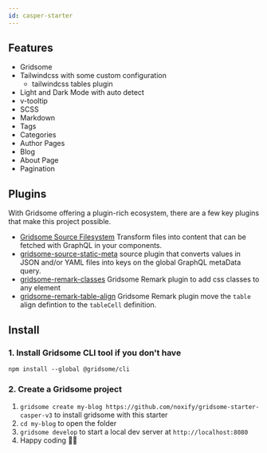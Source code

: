 ```yaml
---
id: casper-starter
---
```

## Features

* Gridsome
* Tailwindcss with some custom configuration
  * tailwindcss tables plugin
* Light and Dark Mode with auto detect  
* v-tooltip
* SCSS
* Markdown
* Tags
* Categories
* Author Pages
* Blog
* About Page
* Pagination

## Plugins

With Gridsome offering a plugin-rich ecosystem, there are a few key plugins that make this project possible. 

- [Gridsome Source Filesystem](https://gridsome.org/plugins/@gridsome/source-filesystem) Transform files into content that can be fetched with GraphQL in your components.
- [gridsome-source-static-meta](https://gridsome.org/plugins/gridsome-source-static-meta) source plugin that converts values in JSON and/or YAML files into keys on the global GraphQL metaData query.
- [gridsome-remark-classes](https://gridsome.org/plugins/@noxify/gridsome-remark-classes) Gridsome Remark plugin to add css classes to any element
- [gridsome-remark-table-align](https://gridsome.org/plugins/@noxify/gridsome-remark-table-align) Gridsome Remark plugin move the `table` align defintion to the `tableCell` definition.



## Install

### 1. Install Gridsome CLI tool if you don't have

`npm install --global @gridsome/cli`

### 2. Create a Gridsome project

1. `gridsome create my-blog https://github.com/noxify/gridsome-starter-casper-v3` to install gridsome with this starter
2. `cd my-blog` to open the folder
3. `gridsome develop` to start a local dev server at `http://localhost:8080`
4. Happy coding 🎉🙌
